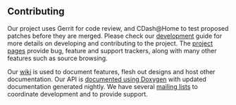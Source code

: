 Contributing
------------

Our project uses Gerrit for code review, and CDash@Home to test proposed
patches before they are merged. Please check our [development][Development]
guide for more details on developing and contributing to the project. The
[project pages][Projects] provide bug, feature and support trackers, along
with many other features such as source browsing.

Our [wiki][Wiki] is used to document features, flesh out designs and host other
documentation. Our API is [documented using Doxygen][Doxygen] with updated
documentation generated nightly. We have several [mailing lists][MailingLists]
to coordinate development and to provide support.

  [Development]: http://wiki.openchemistry.org/Development "Development guide"
  [Projects]: http://projects.openchemistry.org/ "Project trackers"
  [Wiki]: http://wiki.openchemistry.org/ "Open Chemistry wiki"
  [Doxygen]: http://doc.openchemistry.org/molequeue/api/ "API documentation"
  [MailingLists]: http://openchemistry.org/OpenChemistry/help/mailing.html
